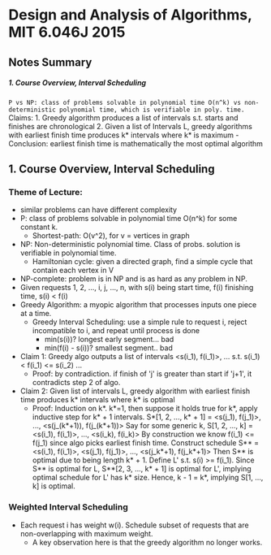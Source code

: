 # Design and Analysis of Algorithms, MIT 6.046J 2015 
## Notes Summary
##### 1. Course Overview, Interval Scheduling
` P vs NP: class of problems solvable in polynomial time O(n^k) vs non-deterministic polynomial time, which is verifiable in poly. time.
` Claims:
    1. Greedy algorithm produces a list of intervals s.t. starts and finishes are chronological
    2. Given a list of Intervals L, greedy algorithms with earliest finish time produces k* intervals where k* is maximum
    - Conclusion: earliest finish time is mathematically the most optimal algorithm

## 1. Course Overview, Interval Scheduling

### Theme of Lecture:
- similar problems can have different complexity
- P: class of problems solvable in polynomial time O(n^k) for some constant k. 
    - Shortest-path: O(v^2), for v = vertices in graph
- NP: Non-deterministic polynomial time. Class of probs. solution is verifiable in polynomial time.
    - Hamiltonian cycle: given a directed graph, find a simple cycle that contain each vertex in V
- NP-complete: problem is in NP and is as hard as any problem in NP. 
- Given requests 1, 2, ..., i, j, ..., n, with s(i) being start time, f(i) finishing time, s(i) < f(i)
- Greedy Algorithm: a myopic algorithm that processes inputs one piece at a time. 
    - Greedy Interval Scheduling: use a simple rule to request i, reject incompatible to i, and repeat until process is done
        - min(s(i))? longest early segment... bad
        - min(f(i) - s(i))? smallest segment.. bad
- Claim 1: Greedy algo outputs a list of intervals <s(i_1), f(i_1)>, ... s.t. s(i_1) < f(i_1) <= s(i_2) ...
    - Proof: by contradiction. if finish of 'j' is greater than start if 'j+1', it contradicts step 2 of algo.
- Claim 2: Given list of intervals L, greedy algorithm with earliest finish time produces k* intervals where k* is optimal
    - Proof: Induction on k*. k*=1, then suppose it holds true for k*, apply inductive step for k* + 1 intervals.
        S*[1, 2, ..., k* + 1] = <s(j_1), f(j_1)>, ..., <s(j_(k*+1)), f(j_(k*+1))>
    Say for some generic k, 
        S[1, 2, ..., k] = <s(i_1), f(i_1)>, ..., <s(i_k), f(i_k)> 
    By construction we know f(i_1) <= f(j_1) since algo picks earliest finish time. Construct schedule 
        S** = <s(i_1), f(i_1)>, <s(j_1), f(j_1)>, ..., <s(j_k*+1), f(j_k*+1)>
    Then S** is optimal due to being length k* + 1. Define L' s.t. s(i) >= f(i_1). Since S** is optimal for L, S**[2, 3, ..., k* + 1] is optimal for L', implying optimal schedule for L' has k* size. Hence, k - 1 = k*, implying S[1, ..., k] is optimal.

### Weighted Interval Scheduling
- Each request i has weight w(i). Schedule subset of requests that are non-overlapping with maximum weight.
    - A key observation here is that the greedy algorithm no longer works.